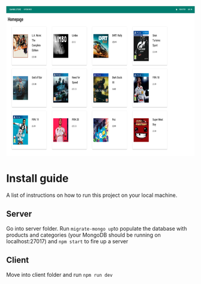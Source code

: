 <img src="cover.png" alt="drawing" height="400"/>

# Install guide
A list of instructions on how to run this project on your local machine.
## Server
Go into server folder.
Run `migrate-mongo up`to populate the database with products and categories (your MongoDB should be running on localhost:27017) and `npm start` to fire up a server

## Client
Move into client folder and run `npm run dev`
